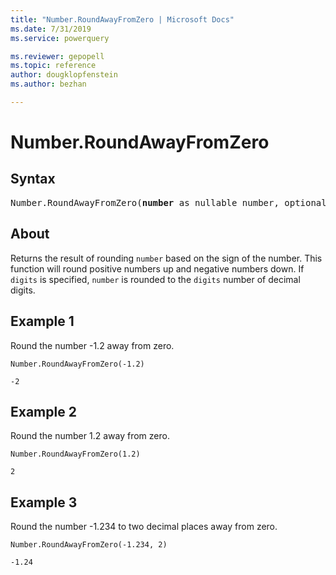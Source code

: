 ```yaml
---
title: "Number.RoundAwayFromZero | Microsoft Docs"
ms.date: 7/31/2019
ms.service: powerquery

ms.reviewer: gepopell
ms.topic: reference
author: dougklopfenstein
ms.author: bezhan

---
```

# Number.RoundAwayFromZero

## Syntax

<pre>
Number.RoundAwayFromZero(<b>number</b> as nullable number, optional <b>digits</b> as nullable number) as nullable number 
</pre>
  
## About  
Returns the result of rounding `number` based on the sign of the number. This function will round positive numbers up and negative numbers down. If `digits` is specified, `number` is rounded to the `digits` number of decimal digits. 

## Example 1
Round the number -1.2 away from zero.

```powerquery-m
Number.RoundAwayFromZero(-1.2)
```

`-2`

## Example 2
Round the number 1.2 away from zero.

```powerquery-m
Number.RoundAwayFromZero(1.2)
```

`2`

## Example 3
Round the number -1.234 to two decimal places away from zero.

```powerquery-m
Number.RoundAwayFromZero(-1.234, 2)
```

`-1.24`
